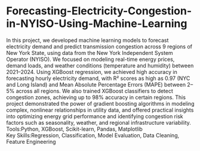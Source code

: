 # Forecasting-Electricity-Congestion-in-NYISO-Using-Machine-Learning
In this project, we developed machine learning models to forecast electricity demand and predict transmission congestion across 9 regions of New York State, using data from the New York Independent System Operator (NYISO). We focused on modeling real-time energy prices, demand loads, and weather conditions (temperature and humidity) between 2021–2024.
Using XGBoost regression, we achieved high accuracy in forecasting hourly electricity demand, with R² scores as high as 0.97 (NYC and Long Island) and Mean Absolute Percentage Errors (MAPE) between 2–5% across all regions. We also trained XGBoost classifiers to detect congestion zones, achieving up to 98% accuracy in certain regions.
This project demonstrated the power of gradient boosting algorithms in modeling complex, nonlinear relationships in utility data, and offered practical insights into optimizing energy grid performance and identifying congestion risk factors such as seasonality, weather, and regional infrastructure variability.
Tools:Python, XGBoost, Scikit-learn, Pandas, Matplotlib  
Key Skills:Regression, Classification, Model Evaluation, Data Cleaning, Feature Engineering 

